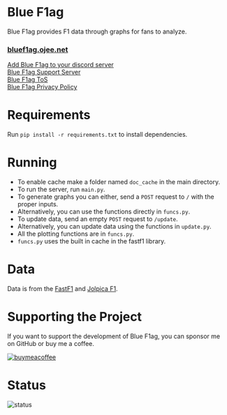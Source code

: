 # Blue F1ag

Blue F1ag provides F1 data through graphs for fans to analyze.

### [bluef1ag.ojee.net](https://bluef1ag.ojee.net)

[Add Blue F1ag to your discord server](https://discord.com/oauth2/authorize?client_id=892359806898303036&permissions=534723947584&scope=bot)  
[Blue F1ag Support Server](https://discord.com/invite/uXY5Va4Jbb)  
[Blue F1ag ToS](https://bluef1ag.ojee.net/tos)  
[Blue F1ag Privacy Policy](https://bluef1ag.ojee.net/priv)  

# Requirements

Run `pip install -r requirements.txt` to install dependencies.

# Running

- To enable cache make a folder named `doc_cache` in the main directory.
- To run the server, run `main.py`.
- To generate graphs you can either, send a `POST` request to `/` with the proper inputs.
- Alternatively, you can use the functions directly in `funcs.py`.
- To update data, send an empty `POST` request to `/update`.
- Alternatively, you can update data using the functions in `update.py`.
- All the plotting functions are in `funcs.py`.
- `funcs.py` uses the built in cache in the fastf1 library.

# Data

Data is from the [FastF1](https://github.com/theOehrly/Fast-F1) and [Jolpica F1](https://github.com/jolpica/jolpica-f1).

# Supporting the Project

If you want to support the development of Blue F1ag, you can sponsor me on GitHub or buy me a coffee.

<a href="https://www.buymeacoffee.com/ojee">
  <img alt="buymeacoffee" title="Buy me a coffee" src="https://img.shields.io/badge/buy_me_a_coffee-FFE01A?style=for-the-badge&logo=buymeacoffee&logoColor=black"/></a>

# Status

<img alt='status' title='Status' src='https://custom-icon-badges.demolab.com/badge/-server%20status:%20OFFLINE-aa0000?style=for-the-badge&logo=server&logoColor=white'/>
